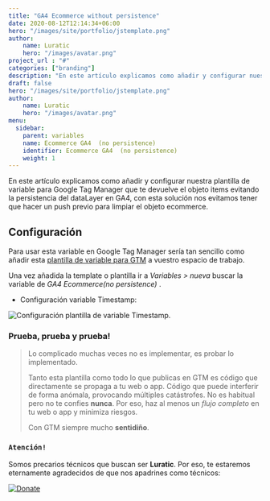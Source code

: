 ```yaml
---
title: "GA4 Ecommerce without persistence"
date: 2020-08-12T12:14:34+06:00
hero: "/images/site/portfolio/jstemplate.png"
author:
    name: Luratic
    hero: "/images/avatar.png"
project_url : "#"
categories: ["branding"]
description: "En este artículo explicamos como añadir y configurar nuestra plantilla de  variable para Google Tag Manager que te devuelve el objeto items evitando la persistencia del dataLayer en GA4, con esta solución nos evitamos tener que hacer un push previo para limpiar el objeto ecommerce."
draft: false
hero: "/images/site/portfolio/jstemplate.png"
author:
    name: Luratic
    hero: "/images/avatar.png"
menu:
  sidebar:
    parent: variables
    name: Ecommerce GA4  (no persistence)
    identifier: Ecommerce GA4  (no persistence)
    weight: 1
---
```

En este artículo explicamos como añadir y configurar nuestra plantilla de  variable para Google Tag Manager que te devuelve el objeto items evitando la persistencia del dataLayer en GA4, con esta solución nos evitamos tener que hacer un push previo para limpiar el objeto ecommerce. 

##   Configuración

Para usar esta variable en Google Tag Manager sería tan sencillo como añadir esta [plantilla de variable para GTM](https://tagmanager.google.com/gallery/#/owners/precariostecnicos/templates/Timestamp) a vuestro espacio de trabajo.

Una vez añadida la template o plantilla ir a *Variables > nueva* buscar la variable de *GA4 Ecommerce(no persistence)*  .

- Configuración variable Timestamp:

![Configuración plantilla de variable Timestamp](https://user-images.githubusercontent.com/54624019/131191988-85a98760-0cec-4845-87bb-58c6725464c8.png).



### Prueba, prueba y prueba!

>Lo complicado muchas veces no es implementar, es probar lo implementado. 
>
>Tanto esta plantilla como todo lo que publicas en GTM es código que directamente se propaga a tu web o app. 
Código que puede interferir de forma anómala, provocando múltiples catástrofes. No es habitual pero no te confies **nunca**. Por eso, haz al menos un *flujo completo* en tu web o app y minimiza riesgos. 
>
> Con GTM siempre mucho **sentidiño**.

### ```Atención!```
Somos precarios técnicos que buscan ser **Luratic**. Por eso, te estaremos eternamente agradecidos de que nos apadrines como técnicos: 

[![Donate](https://img.shields.io/badge/Donate-PayPal-green.svg)](https://www.paypal.com/cgi-bin/webscr?)